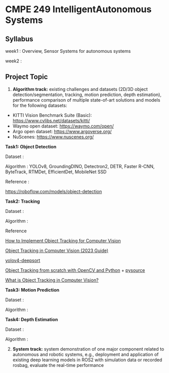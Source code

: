 # CMPE 249 IntelligentAutonomous Systems


## Syllabus

week1 : Overview, Sensor Systems for autonomous systems

week2 : 


## Project Topic

1. **Algorithm track:** existing challenges and datasets (2D/3D object detection/segmentation, tracking, motion prediction, depth estimation), performance comparison of multiple state-of-art solutions and models for the following datasets:

  * KITTI Vision Benchmark Suite (Basic): https://www.cvlibs.net/datasets/kitti/
  * Waymo open dataset: https://waymo.com/open/
  * Argo open dataset: https://www.argoverse.org/
  * NuScenes: https://www.nuscenes.org/


**Task1: Object Detection**

Dataset :

Algorithm : YOLOv8, GroundingDINO, Detectron2, DETR, Faster R-CNN, ByteTrack, RTMDet, EfficientDet,  MobileNet SSD

Reference :

https://roboflow.com/models/object-detection

**Task2: Tracking**

Dataset :

Algorithm : 

Reference

[How to Implement Object Tracking for Computer Vision](https://blog.roboflow.com/object-tracking-how-to/)

[Object Tracking in Computer Vision (2023 Guide)](https://viso.ai/deep-learning/object-tracking/)

[yolov4-deepsort](https://github.com/theAIGuysCode/yolov4-deepsort?ref=blog.roboflow.com)

[Object Tracking from scratch with OpenCV and Python](https://youtu.be/GgGro5IV-cs?si=LTXbf9YPknU_r8Y3) + [pysource](https://pysource.com/2021/10/05/object-tracking-from-scratch-opencv-and-python/)

[What is Object Tracking in Computer Vision?](https://blog.roboflow.com/what-is-object-tracking-computer-vision/)


**Task3: Motion Prediction**

Dataset :

Algorithm : 

**Task4: Depth Estimation**

Dataset :

Algorithm : 


2. **System track:** system demonstration of one major component related to autonomous and robotic systems, e.g., deployment and application of existing deep learning models in ROS2 with simulation data or recorded rosbag, evaluate the real-time performance




